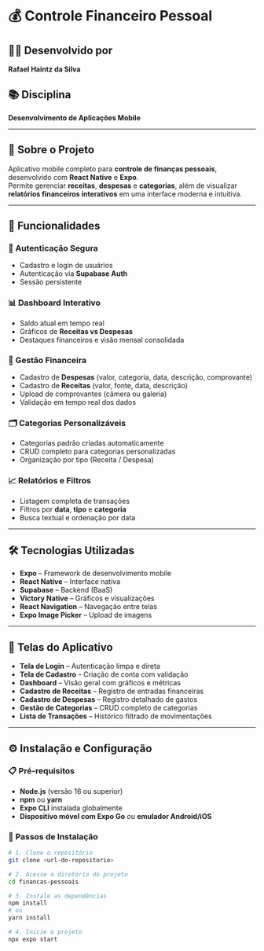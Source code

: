 # 💰 Controle Financeiro Pessoal

## 👨‍💻 Desenvolvido por
**Rafael Haintz da Silva**

## 📚 Disciplina
**Desenvolvimento de Aplicações Mobile**

---

## 📱 Sobre o Projeto
Aplicativo mobile completo para **controle de finanças pessoais**, desenvolvido com **React Native** e **Expo**.  
Permite gerenciar **receitas**, **despesas** e **categorias**, além de visualizar **relatórios financeiros interativos** em uma interface moderna e intuitiva.

---

## 🚀 Funcionalidades

### 🔐 Autenticação Segura
- Cadastro e login de usuários  
- Autenticação via **Supabase Auth**  
- Sessão persistente

### 📊 Dashboard Interativo
- Saldo atual em tempo real  
- Gráficos de **Receitas vs Despesas**  
- Destaques financeiros e visão mensal consolidada

### 💸 Gestão Financeira
- Cadastro de **Despesas** (valor, categoria, data, descrição, comprovante)  
- Cadastro de **Receitas** (valor, fonte, data, descrição)  
- Upload de comprovantes (câmera ou galeria)  
- Validação em tempo real dos dados

### 🗂️ Categorias Personalizáveis
- Categorias padrão criadas automaticamente  
- CRUD completo para categorias personalizadas  
- Organização por tipo (Receita / Despesa)

### 📈 Relatórios e Filtros
- Listagem completa de transações  
- Filtros por **data**, **tipo** e **categoria**  
- Busca textual e ordenação por data

---

## 🛠️ Tecnologias Utilizadas
- **Expo** – Framework de desenvolvimento mobile  
- **React Native** – Interface nativa  
- **Supabase** – Backend (BaaS)  
- **Victory Native** – Gráficos e visualizações  
- **React Navigation** – Navegação entre telas  
- **Expo Image Picker** – Upload de imagens  

---

## 📸 Telas do Aplicativo
- **Tela de Login** – Autenticação limpa e direta  
- **Tela de Cadastro** – Criação de conta com validação  
- **Dashboard** – Visão geral com gráficos e métricas  
- **Cadastro de Receitas** – Registro de entradas financeiras  
- **Cadastro de Despesas** – Registro detalhado de gastos  
- **Gestão de Categorias** – CRUD completo de categorias  
- **Lista de Transações** – Histórico filtrado de movimentações  

---

## ⚙️ Instalação e Configuração

### 📋 Pré-requisitos
- **Node.js** (versão 16 ou superior)  
- **npm** ou **yarn**  
- **Expo CLI** instalada globalmente  
- **Dispositivo móvel com Expo Go** ou **emulador Android/iOS**

### 🧭 Passos de Instalação
```bash
# 1. Clone o repositório
git clone <url-do-repositorio>

# 2. Acesse o diretório do projeto
cd financas-pessoais

# 3. Instale as dependências
npm install
# ou
yarn install

# 4. Inicie o projeto
npx expo start
